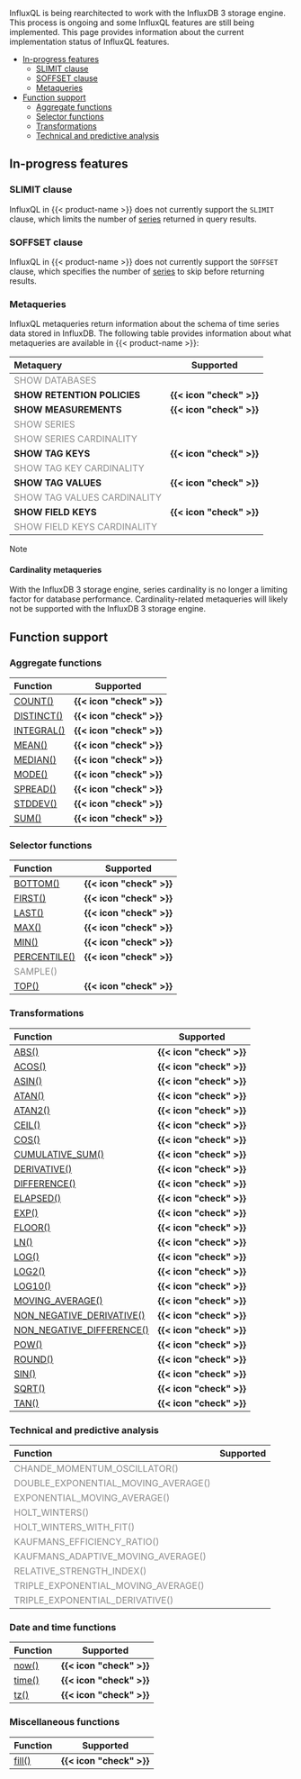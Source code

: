 InfluxQL is being rearchitected to work with the InfluxDB 3 storage engine.
This process is ongoing and some InfluxQL features are still being implemented.
This page provides information about the current implementation status of
InfluxQL features.

- [In-progress features](#in-progress-features)
  - [SLIMIT clause](#slimit-clause)
  - [SOFFSET clause](#soffset-clause)
  - [Metaqueries](#metaqueries)
- [Function support](#function-support)
  - [Aggregate functions](#aggregate-functions)
  - [Selector functions](#selector-functions)
  - [Transformations](#transformations)
  - [Technical and predictive analysis](#technical-and-predictive-analysis)

## In-progress features

### SLIMIT clause

InfluxQL in {{< product-name >}} does not currently support the `SLIMIT` clause,
which limits the number of [series](/influxdb/version/reference/glossary/#series)
returned in query results.

<!-- **Tracking issue**: [influxdb_iox#6940](https://github.com/influxdata/influxdb_iox/issues/6940) -->

### SOFFSET clause

InfluxQL in {{< product-name >}} does not currently support the `SOFFSET` clause,
which specifies the number of [series](/influxdb/version/reference/glossary/#series)
to skip before returning results.

<!-- **Tracking issue**: [influxdb_iox#6940](https://github.com/influxdata/influxdb_iox/issues/6940) -->

### Metaqueries

InfluxQL metaqueries return information about the schema of time series data
stored in InfluxDB.
The following table provides information about what metaqueries are available in
{{< product-name >}}:

| Metaquery                                                     |        Supported         |
| :------------------------------------------------------------ | :----------------------: |
| <span style="opacity: .5;">SHOW DATABASES</span>              |                          |
| **SHOW RETENTION POLICIES**                                   | **{{< icon "check" >}}** |
| **SHOW MEASUREMENTS**                                         | **{{< icon "check" >}}** |
| <span style="opacity: .5;">SHOW SERIES</span>                 |                          |
| <span style="opacity: .5;">SHOW SERIES CARDINALITY</span>     |                          |
| **SHOW TAG KEYS**                                             | **{{< icon "check" >}}** |
| <span style="opacity: .5;">SHOW TAG KEY CARDINALITY</span>    |                          |
| **SHOW TAG VALUES**                                           | **{{< icon "check" >}}** |
| <span style="opacity: .5;">SHOW TAG VALUES CARDINALITY</span> |                          |
| **SHOW FIELD KEYS**                                           | **{{< icon "check" >}}** |
| <span style="opacity: .5;">SHOW FIELD KEYS CARDINALITY</span> |                          |

> [!Note]
>
> #### Cardinality metaqueries
> 
> With the InfluxDB 3 storage engine, series cardinality is no longer a limiting
> factor for database performance.
> Cardinality-related metaqueries will likely not be supported with the InfluxDB 3
> storage engine.

## Function support

### Aggregate functions

| Function                                                                          |        Supported         |
| :-------------------------------------------------------------------------------- | :----------------------: |
| [COUNT()](/influxdb/version/reference/influxql/functions/aggregates/#count)       | **{{< icon "check" >}}** |
| [DISTINCT()](/influxdb/version/reference/influxql/functions/aggregates/#distinct) | **{{< icon "check" >}}** |
| [INTEGRAL()](/influxdb/version/reference/influxql/functions/aggregates/#integral) | **{{< icon "check" >}}** |
| [MEAN()](/influxdb/version/reference/influxql/functions/aggregates/#mean)         | **{{< icon "check" >}}** |
| [MEDIAN()](/influxdb/version/reference/influxql/functions/aggregates/#median)     | **{{< icon "check" >}}** |
| [MODE()](/influxdb/version/reference/influxql/functions/aggregates/#mode)         | **{{< icon "check" >}}** |
| [SPREAD()](/influxdb/version/reference/influxql/functions/aggregates/#spread)     | **{{< icon "check" >}}** |
| [STDDEV()](/influxdb/version/reference/influxql/functions/aggregates/#stddev)     | **{{< icon "check" >}}** |
| [SUM()](/influxdb/version/reference/influxql/functions/aggregates/#sum)           | **{{< icon "check" >}}** |

### Selector functions

| Function                                                                             |        Supported         |
| :----------------------------------------------------------------------------------- | :----------------------: |
| [BOTTOM()](/influxdb/version/reference/influxql/functions/selectors/#bottom)         | **{{< icon "check" >}}** |
| [FIRST()](/influxdb/version/reference/influxql/functions/selectors/#first)           | **{{< icon "check" >}}** |
| [LAST()](/influxdb/version/reference/influxql/functions/selectors/#last)             | **{{< icon "check" >}}** |
| [MAX()](/influxdb/version/reference/influxql/functions/selectors/#max)               | **{{< icon "check" >}}** |
| [MIN()](/influxdb/version/reference/influxql/functions/selectors/#min)               | **{{< icon "check" >}}** |
| [PERCENTILE()](/influxdb/version/reference/influxql/functions/selectors/#percentile) | **{{< icon "check" >}}** |
| <span style="opacity: .5;">SAMPLE()</span>                                           |                          |
| [TOP()](/influxdb/version/reference/influxql/functions/selectors/#top)               | **{{< icon "check" >}}** |

<!-- SAMPLE() [influxdb_iox#6935](https://github.com/influxdata/influxdb_iox/issues/6935) -->

### Transformations

| Function                                                                                                             |        Supported         |
| :------------------------------------------------------------------------------------------------------------------- | :----------------------: |
| [ABS()](/influxdb/version/reference/influxql/functions/transformations/#abs)                                         | **{{< icon "check" >}}** |
| [ACOS()](/influxdb/version/reference/influxql/functions/transformations/#acos)                                       | **{{< icon "check" >}}** |
| [ASIN()](/influxdb/version/reference/influxql/functions/transformations/#asin)                                       | **{{< icon "check" >}}** |
| [ATAN()](/influxdb/version/reference/influxql/functions/transformations/#atan)                                       | **{{< icon "check" >}}** |
| [ATAN2()](/influxdb/version/reference/influxql/functions/transformations/#atan2)                                     | **{{< icon "check" >}}** |
| [CEIL()](/influxdb/version/reference/influxql/functions/transformations/#ceil)                                       | **{{< icon "check" >}}** |
| [COS()](/influxdb/version/reference/influxql/functions/transformations/#cos)                                         | **{{< icon "check" >}}** |
| [CUMULATIVE_SUM()](/influxdb/version/reference/influxql/functions/transformations/#cumulative_sum)                   | **{{< icon "check" >}}** |
| [DERIVATIVE()](/influxdb/version/reference/influxql/functions/transformations/#derivative)                           | **{{< icon "check" >}}** |
| [DIFFERENCE()](/influxdb/version/reference/influxql/functions/transformations/#difference)                           | **{{< icon "check" >}}** |
| [ELAPSED()](/influxdb/version/reference/influxql/functions/transformations/#elapsed)                                 | **{{< icon "check" >}}** |
| [EXP()](/influxdb/version/reference/influxql/functions/transformations/#exp)                                         | **{{< icon "check" >}}** |
| [FLOOR()](/influxdb/version/reference/influxql/functions/transformations/#floor)                                     | **{{< icon "check" >}}** |
| [LN()](/influxdb/version/reference/influxql/functions/transformations/#ln)                                           | **{{< icon "check" >}}** |
| [LOG()](/influxdb/version/reference/influxql/functions/transformations/#log)                                         | **{{< icon "check" >}}** |
| [LOG2()](/influxdb/version/reference/influxql/functions/transformations/#log2)                                       | **{{< icon "check" >}}** |
| [LOG10()](/influxdb/version/reference/influxql/functions/transformations/#log10)                                     | **{{< icon "check" >}}** |
| [MOVING_AVERAGE()](/influxdb/version/reference/influxql/functions/transformations/#moving_average)                   | **{{< icon "check" >}}** |
| [NON_NEGATIVE_DERIVATIVE()](/influxdb/version/reference/influxql/functions/transformations/#non_negative_derivative) | **{{< icon "check" >}}** |
| [NON_NEGATIVE_DIFFERENCE()](/influxdb/version/reference/influxql/functions/transformations/#non_negative_difference) | **{{< icon "check" >}}** |
| [POW()](/influxdb/version/reference/influxql/functions/transformations/#pow)                                         | **{{< icon "check" >}}** |
| [ROUND()](/influxdb/version/reference/influxql/functions/transformations/#round)                                     | **{{< icon "check" >}}** |
| [SIN()](/influxdb/version/reference/influxql/functions/transformations/#sin)                                         | **{{< icon "check" >}}** |
| [SQRT()](/influxdb/version/reference/influxql/functions/transformations/#sqrt)                                       | **{{< icon "check" >}}** |
| [TAN()](/influxdb/version/reference/influxql/functions/transformations/#tan)                                         | **{{< icon "check" >}}** |

### Technical and predictive analysis

| Function                                                              | Supported |
| :-------------------------------------------------------------------- | :-------: |
| <span style="opacity: .5;">CHANDE_MOMENTUM_OSCILLATOR()</span>        |           |
| <span style="opacity: .5;">DOUBLE_EXPONENTIAL_MOVING_AVERAGE()</span> |           |
| <span style="opacity: .5;">EXPONENTIAL_MOVING_AVERAGE()</span>        |           |
| <span style="opacity: .5;">HOLT_WINTERS()</span>                      |           |
| <span style="opacity: .5;">HOLT_WINTERS_WITH_FIT()</span>             |           |
| <span style="opacity: .5;">KAUFMANS_EFFICIENCY_RATIO()</span>         |           |
| <span style="opacity: .5;">KAUFMANS_ADAPTIVE_MOVING_AVERAGE()</span>  |           |
| <span style="opacity: .5;">RELATIVE_STRENGTH_INDEX()</span>           |           |
| <span style="opacity: .5;">TRIPLE_EXPONENTIAL_MOVING_AVERAGE()</span> |           |
| <span style="opacity: .5;">TRIPLE_EXPONENTIAL_DERIVATIVE()</span>     |           |

<!-- All technical analysis functions [influxdb_iox#6939](https://github.com/influxdata/influxdb_iox/issues/6939) -->

### Date and time functions

| Function                                                                         |        Supported         |
| :------------------------------------------------------------------------------- | :----------------------: |
| [now()](/influxdb/version/reference/influxql/functions/date-time/#now)   | **{{< icon "check" >}}** |
| [time()](/influxdb/version/reference/influxql/functions/date-time/#time) | **{{< icon "check" >}}** |
| [tz()](/influxdb/version/reference/influxql/functions/date-time/#tz)     | **{{< icon "check" >}}** |

### Miscellaneous functions

| Function                                                                    |        Supported         |
| :-------------------------------------------------------------------------- | :----------------------: |
| [fill()](/influxdb/version/reference/influxql/functions/misc/#fill) | **{{< icon "check" >}}** |
